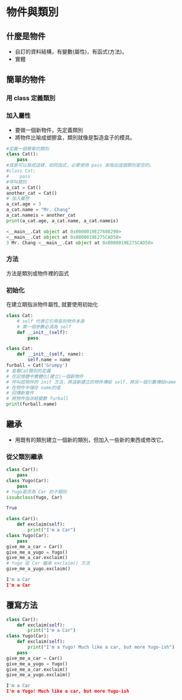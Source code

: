 # 物件與類別
## 什麼是物件
- 自訂的資料結構，有變數(屬性)，有函式(方法)。
- 實體
## 簡單的物件
### 用 class 定義類別
### 加入屬性
- 要做一個新物件，先定義類別
- 將物件比喻成塑膠盒，類別就像是製造盒子的模具。
``` python
#定義一個簡單的類別
class Cat():
    pass
#或是可以寫成這樣，如同函式，必需使用 pass 來指出這個類別是空的。
#class Cat:
#    pass
#呼叫類別
a_cat = Cat()
another_cat = Cat()
# 加入屬性
a_cat.age = 3
a_cat.name = "Mr. Chang"
a_cat.nameis = another_cat
print(a_cat.age, a_cat.name, a_cat.nameis)
```
``` python
<__main__.Cat object at 0x0000019E27608290>
<__main__.Cat object at 0x0000019E275CAD50>
3 Mr. Chang <__main__.Cat object at 0x0000019E275CAD50>
```
### 方法
方法是類別或物件裡的函式
### 初始化
在建立期指派物件屬性, 就要使用初始化
``` python
class Cat:
    # self 代表它引用各別物件本身
    # 第一個參數必須為 self
    def __init__(self):
        pass
```
``` python
class Cat:
    def __init__(self, name):
        self.name = name
furball = Cat('Grumpy')
# 查看Cat類別的定義
# 在記憶體中實體化(建立)一個新物件
# 呼叫該物件的 init 方法，將這新建立的物件傳給 self，將另一個引數傳給name
# 在物件中儲存 name的值
# 回傳新覺件
# 將物件指派給變數 furball
print(furball.name)
```
## 繼承
- 用既有的類別建立一個新的類別，但加入一些新的東西或修改它。
### 從父類別繼承
``` python
class Car():
    pass
class Yugo(Car):
    pass
# Yugo是否為 Car 的子類別
issubclass(Yugo, Car)
```
``` python
True
```
``` python
class Car():
    def exclaim(self):
        print("I'm a Car")
class Yugo(Car):
    pass
give_me_a_car = Car()
give_me_a_yugo = Yugo()
give_me_a_car.exclaim()
# Yugo 從 Car 繼承 exclaim() 方法
give_me_a_yugo.exclaim()
```
``` python
I'm a Car
I'm a Car
```
## 覆寫方法
``` python
class Car():
    def exclaim(self):
        print("I'm a Car")
class Yugo(Car):
    def exclaim(self):
        print("I'm a Yugo! Much like a car, but more Yugo-ish")    
    pass
give_me_a_car = Car()
give_me_a_yugo = Yugo()
give_me_a_car.exclaim()
give_me_a_yugo.exclaim()
```
``` python
I'm a Car
I'm a Yugo! Much like a car, but more Yugo-ish
```